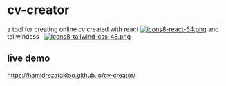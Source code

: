 # cv-creator

a tool for creating online cv created with react [![icons8-react-64.png](https://i.postimg.cc/dtvwwJH9/icons8-react-64.png)](https://postimg.cc/z3d9kY1L) and tailwindcss &nbsp; [![icons8-tailwind-css-48.png](https://i.postimg.cc/TYkpNkfG/icons8-tailwind-css-48.png)](https://postimg.cc/qz3JzxNZ)


## live demo

https://hamidrezatakloo.github.io/cv-creator/
